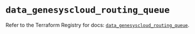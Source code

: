 # `data_genesyscloud_routing_queue`

Refer to the Terraform Registry for docs: [`data_genesyscloud_routing_queue`](https://registry.terraform.io/providers/mypurecloud/genesyscloud/1.70.0/docs/data-sources/routing_queue).
